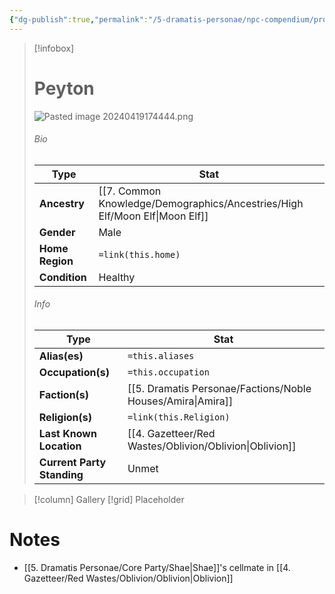```yaml
---
{"dg-publish":true,"permalink":"/5-dramatis-personae/npc-compendium/prologue/peyton/","noteIcon":""}
---
```



> [!infobox]
> # Peyton
> ![Pasted image 20240419174444.png](/img/user/x.%20Assets/Attachments/Pasted%20image%2020240419174444.png)
> ###### Bio
> Type |  Stat |
> ---|---|
> **Ancestry** | [[7. Common Knowledge/Demographics/Ancestries/High Elf/Moon Elf\|Moon Elf]] |
> **Gender** | Male |
> **Home Region** | `=link(this.home)` |
> **Condition** | Healthy |
> ###### Info
> Type |  Stat |
> ---|---|
> **Alias(es)** | `=this.aliases` |
> **Occupation(s)** | `=this.occupation` |
> **Faction(s)** | [[5. Dramatis Personae/Factions/Noble Houses/Amira\|Amira]] |
> **Religion(s)** | `=link(this.Religion)` |
> **Last Known Location** | [[4. Gazetteer/Red Wastes/Oblivion/Oblivion\|Oblivion]] |
> **Current Party Standing** | Unmet |

> [!column] Gallery 
> [!grid] 
> Placeholder

# Notes

- [[5. Dramatis Personae/Core Party/Shae\|Shae]]'s cellmate in [[4. Gazetteer/Red Wastes/Oblivion/Oblivion\|Oblivion]] 

